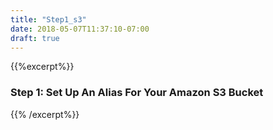 ```yaml
---
title: "Step1_s3"
date: 2018-05-07T11:37:10-07:00
draft: true
---
```


{{%excerpt%}}
### Step 1: Set Up An Alias For Your Amazon S3 Bucket
{{% /excerpt%}}
